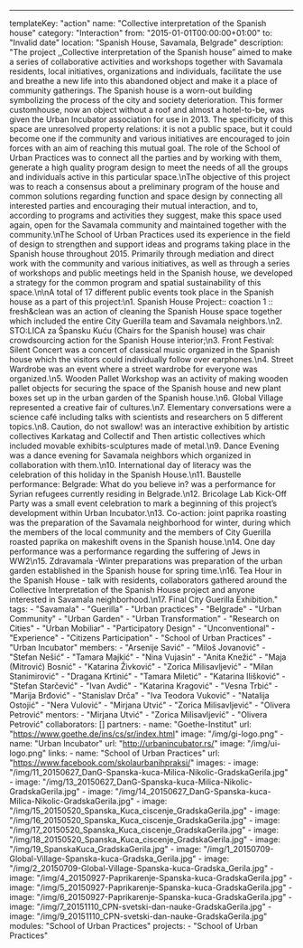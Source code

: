 ---
  templateKey: "action"
  name: "Collective interpretation of the Spanish house"
  category: "Interaction"
  from: "2015-01-01T00:00:00+01:00"
  to: "Invalid date"
  location: "Spanish House, Savamala, Belgrade"
  description: "The project ,,Collective interpretation of the Spanish house” aimed to make a series of collaborative activities and workshops together with Savamala residents, local initiatives, organizations and individuals, facilitate the use and breathe a new life into this abandoned object and make it a place of community gatherings. The Spanish house is a worn-out building symbolizing the process of the city and society deterioration. This former customhouse, now an object without a roof and almost a hotel-to-be, was given the Urban Incubator association for use in 2013. The specificity of this space are unresolved property relations: it is not a public space, but it could become one if the community and various initiatives are encouraged to join forces with an aim of reaching this mutual goal. The role of the School of Urban Practices was to connect all the parties and by working with them, generate a high quality program design to meet the needs of all the groups and individuals active in this particular space.\nThe objective of this project was to reach a consensus about a preliminary program of the house and common solutions regarding function and space design by connecting all interested parties and encouraging their mutual interaction, and to, according to programs and activities they suggest, make this space used again, open for the Savamala community and maintained together with the community.\nThe School of Urban Practices used its experience in the field of design to strengthen and support ideas and programs taking place in the Spanish house throughout 2015. Primarily through mediation and direct work with the community and various initiatives, as well as through a series of workshops and public meetings held in the Spanish house, we developed a strategy for the common program and spatial sustainability of this space.\n\nA total of 17 different public events took place in the Spanish house as a part of this project:\n1. Spanish House Project:: coaction 1 :: fresh&clean was an action of cleaning the Spanish House space together which included the entire City Guerilla team and Savamala neighbors.\n2. STO:LICA za Špansku Kuću (Chairs for the Spanish house) was chair crowdsourcing action for the Spanish House interior;\n3. Front Festival: Silent Concert was a concert of classical music organized in the Spanish house which the visitors could individually follow over earphones.\n4. Street Wardrobe was an event where a street wardrobe for everyone was organized.\n5. Wooden Pallet Workshop was an activity of making wooden pallet objects for securing the space of the Spanish house and new plant boxes set up in the urban garden of the Spanish house.\n6. Global Village represented a creative fair of cultures.\n7. Elementary conversations were a science café including talks with scientists and researchers on 5 different topics.\n8. Caution, do not swallow! was an interactive exhibition by artistic collectives Karkatag and Collectif and Then artistic collectives which included movable exhibits-sculptures made of metal.\n9. Dance Evening was a dance evening for Savamala neighbors which organized in collaboration with them.\n10. International day of literacy was the celebration of this holiday in the Spanish House.\n11. Baustelle performance: Belgrade: What do you believe in? was a performance for Syrian refugees currently residing in Belgrade.\n12. Bricolage Lab Kick-Off Party was a small event celebration to mark a beginning of this project’s development within Urban Incubator.\n13. Co-action: joint paprika roasting was the preparation of the Savamala neighborhood for winter, during which the members of the local community and the members of City Guerilla roasted paprika on makeshift ovens in the Spanish house.\n14. One day performance was a performance regarding the suffering of Jews in WW2\n15. Zdravamala -Winter preparations was preparation of the urban garden established in the Spanish house for spring time.\n16. Tea Hour in the Spanish House - talk with residents, collaborators gathered around the Collective Interpretation of the Spanish House project and anyone interested in Savamala neighborhood.\n17. Final City Guerilla Exhibition."
  tags: 
    - "Savamala"
    - "Guerilla"
    - "Urban practices"
    - "Belgrade"
    - "Urban Community"
    - "Urban Garden"
    - "Urban Transformation"
    - "Research on Cities"
    - "Urban Mobiliar"
    - "Participatory Design"
    - "Unconventional"
    - "Experience"
    - "Citizens Participation"
    - "School of Urban Practices"
    - "Urban Incubator"
  members: 
    - "Arsenije Savić"
    - "Miloš Jovanović"
    - "Stefan Nešić"
    - "Tamara Majkić"
    - "Nina Vujasin"
    - "Anita Knežić"
    - "Maja (Mitrović) Bosnić"
    - "Katarina Živković"
    - "Zorica Milisavljević"
    - "Milan Stanimirović"
    - "Dragana Krtinić"
    - "Tamara Miletić"
    - "Katarina Ilišković"
    - "Stefan Starčević"
    - "Ivan Avdić"
    - "Katarina Kragović"
    - "Vesna Trbić"
    - "Marija Brđović"
    - "Stanislav Drča"
    - "Iva Teodora Vuković"
    - "Natalija Ostojić"
    - "Nera Vulović"
    - "Mirjana Utvić"
    - "Zorica Milisavljević"
    - "Olivera Petrović"
  mentors: 
    - "Mirjana Utvić"
    - "Zorica Milisavljević"
    - "Olivera Petrović"
  collaborators: []
  partners: 
    - 
      name: "Goethe-Institut"
      url: "https://www.goethe.de/ins/cs/sr/index.html"
      image: "/img/gi-logo.png"
    - 
      name: "Urban Incubator"
      url: "http://urbanincubator.rs/"
      image: "/img/ui-logo.png"
  links: 
    - 
      name: "School of Urban Practices"
      url: "https://www.facebook.com/skolaurbanihpraksi/"
  images: 
    - 
      image: "/img/11_20150627_DanG-Spanska-kuca-Milica-Nikolic-GradskaGerila.jpg"
    - 
      image: "/img/13_20150627_DanG-Spanska-kuca-Milica-Nikolic-GradskaGerila.jpg"
    - 
      image: "/img/14_20150627_DanG-Spanska-kuca-Milica-Nikolic-GradskaGerila.jpg"
    - 
      image: "/img/15_20150520_Spanska_Kuca_ciscenje_GradskaGerila.jpg"
    - 
      image: "/img/16_20150520_Spanska_Kuca_ciscenje_GradskaGerila.jpg"
    - 
      image: "/img/17_20150520_Spanska_Kuca_ciscenje_GradskaGerila.jpg"
    - 
      image: "/img/18_20150520_Spanska_Kuca_ciscenje_GradskaGerila.jpg"
    - 
      image: "/img/19_SpanskaKuca_GradskaGerila.jpg"
    - 
      image: "/img/1_20150709-Global-Village-Spanska-kuca-Gradska_Gerila.jpg"
    - 
      image: "/img/2_20150709-Global-Village-Spanska-kuca-Gradska_Gerila.jpg"
    - 
      image: "/img/4_20150927-Paprikarenje-Spanska-kuca-GradskaGerila.jpg"
    - 
      image: "/img/5_20150927-Paprikarenje-Spanska-kuca-GradskaGerila.jpg"
    - 
      image: "/img/6_20150927-Paprikarenje-Spanska-kuca-GradskaGerila.jpg"
    - 
      image: "/img/7_20151110_CPN-svetski-dan-nauke-GradskaGerila.jpg"
    - 
      image: "/img/9_20151110_CPN-svetski-dan-nauke-GradskaGerila.jpg"
  modules: "School of Urban Practices"
  projects: 
    - "School of Urban Practices"
